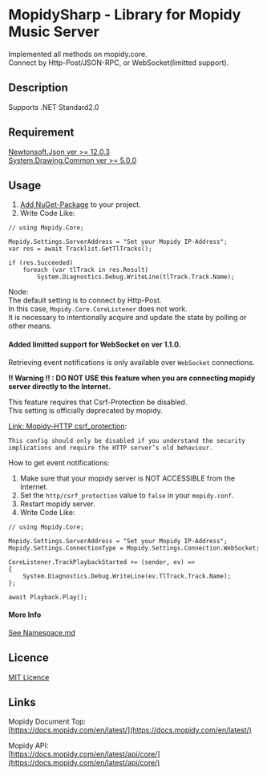 MopidySharp - Library for Mopidy Music Server
====

Implemented all methods on mopidy.core.  
Connect by Http-Post/JSON-RPC, or WebSocket(limitted support).

## Description

Supports .NET Standard2.0

## Requirement

[Newtonsoft.Json ver >= 12.0.3](https://www.nuget.org/packages/Newtonsoft.Json/)  
[System.Drawing.Common ver >= 5.0.0](https://www.nuget.org/packages/System.Drawing.Common/)  

## Usage

1. [Add NuGet-Package](https://www.nuget.org/packages/MopidySharp/) to your project.  
1. Write Code Like:

```
// using Mopidy.Core;

Mopidy.Settings.ServerAddress = "Set your Mopidy IP-Address";
var res = await Tracklist.GetTlTracks();

if (res.Succeeded)
    foreach (var tlTrack in res.Result)
        System.Diagnostics.Debug.WriteLine(tlTrack.Track.Name);
```

Node:  
The default setting is to connect by Http-Post.  
In this case, ``Mopidy.Core.CoreListener`` does not work.  
It is necessary to intentionally acquire and update the state by polling or other means.  

#### Added limitted support for WebSocket on ver 1.1.0.  

Retrieving event notifications is only available over ``WebSocket`` connections.  

**!! Warning !! : DO NOT USE this feature when you are connecting mopidy server directly to the Internet.**  

This feature requires that Csrf-Protection be disabled.  
This setting is officially deprecated by mopidy.  

[Link: Mopidy-HTTP csrf_protection](https://docs.mopidy.com/en/latest/ext/http/#confval-http-csrf_protection):    
```
This config should only be disabled if you understand the security implications and require the HTTP server’s old behaviour.
```

How to get event notifications:  

1. Make sure that your mopidy server is NOT ACCESSIBLE from the Internet.
1. Set the ``http/csrf_protection`` value to ``false`` in your ``mopidy.conf``. 
1. Restart mopidy server.
1. Write Code Like:


```
// using Mopidy.Core;

Mopidy.Settings.ServerAddress = "Set your Mopidy IP-Address";
Mopidy.Settings.ConnectionType = Mopidy.Settings.Connection.WebSocket;

CoreListener.TrackPlaybackStarted += (sender, ev) =>
{
    System.Diagnostics.Debug.WriteLine(ev.TlTrack.Track.Name);
};

await Playback.Play();
```


#### More Info

[See Namespace.md](https://github.com/ume05rw/MopidySharp/blob/master/Namespace.md)


## Licence

[MIT Licence](https://github.com/ume05rw/MopidySharp/blob/master/LICENSE)

## Links

Mopidy Document Top:  
[https://docs.mopidy.com/en/latest/](https://docs.mopidy.com/en/latest/)  
  
Mopidy API:  
[https://docs.mopidy.com/en/latest/api/core/](https://docs.mopidy.com/en/latest/api/core/)  
